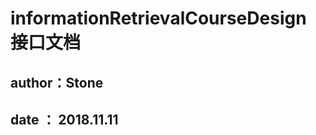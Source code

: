 # informationRetrievalCourseDesign 接口文档
##                                        author：Stone
##                                         date ： 2018.11.11

